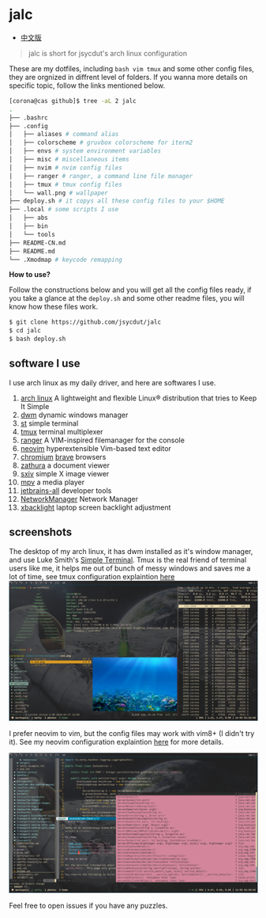 # jalc

- [中文版](./README-CN.md)

> jalc is short for jsycdut's arch linux configuration

These are my dotfiles, including `bash vim tmux` and some other config files, they are orgnized in diffrent level of folders. If you wanna more details on specific topic, follow the links mentioned below.

```bash
[corona@cas github]$ tree -aL 2 jalc
.
├── .bashrc
├── .config
│   ├── aliases # command alias
│   ├── colorscheme # gruvbox colorscheme for iterm2
│   ├── envs # system environment variables
│   ├── misc # miscellaneous items
│   ├── nvim # nvim config files
│   ├── ranger # ranger, a command line file manager
│   ├── tmux # tmux config files
│   └── wall.png # wallpaper
├── deploy.sh # it copys all these config files to your $HOME
├── .local # some scripts I use
│   ├── abs
│   ├── bin
│   └── tools
├── README-CN.md
├── README.md
└── .Xmodmap # keycode remapping
```

**How to use?**

Follow the constructions below and you will get all the config files ready, if you take a glance at the `deploy.sh` and some other readme files, you will know how these files work.

```bash
$ git clone https://github.com/jsycdut/jalc
$ cd jalc
$ bash deploy.sh
```
## software I use

I use arch linux as my daily driver, and here are softwares I use.

1. [arch linux](https://www.archlinux.org/) A lightweight and flexible Linux® distribution that tries to Keep It Simple
2. [dwm](https://dwm.suckless.org/) dynamic windows manager
3. [st](https://st.suckless.org/) simple terminal
4. [tmux](https://github.com/tmux/tmux) terminal multiplexer
5. [ranger](https://github.com/ranger/ranger) A VIM-inspired filemanager for the console
6. [neovim](https://neovim.io/) hyperextensible Vim-based text editor
7. [chromium](https://www.chromium.org/chromium-projects) [brave](https://brave.com) browsers
8. [zathura](https://pwmt.org/projects/zathura/) a document viewer
9. [sxiv](https://github.com/muennich/sxiv) simple X image viewer
10. [mpv](https://wiki.archlinux.org/index.php/mpv) a media player
11. [jetbrains-all](https://www.jetbrains.com/products.html#type=ide) developer tools
12. [NetworkManager](https://wiki.archlinux.org/index.php/NetworkManager) Network Manager
13. [xbacklight](https://wiki.archlinux.org/index.php/backlight#xbacklight) laptop screen backlight adjustment

## screenshots

The desktop of my arch linux, it has dwm installed as it's window manager, and use Luke Smith's [Simple Terminal](https://github.com/LukeSmithxyz/st). Tmux is the real friend of terminal users like me, it helps me out of bunch of messy windows and saves me a lot of time, see tmux configuration explaintion [here](./.config/tmux/README.md)
![desktop](https://raw.githubusercontent.com/jsycdut/photos/master/arch-linux/dwm-screen.png)

I prefer neovim to vim, but the config files may work with vim8+ (I didn't try it). See my neovim configuration explaintion [here](./.config/nvim/README.md) for more details.

![nvim-screenshot](https://raw.githubusercontent.com/jsycdut/photos/master/vim/vim-lsp.png)

Feel free to open issues if you have any puzzles.
